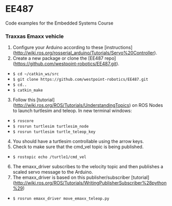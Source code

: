 # EE487
Code examples for the Embedded Systems Course

### Traxxas Emaxx vehicle
1. Configure your Arduino according to these [instructions] (http://wiki.ros.org/rosserial_arduino/Tutorials/Servo%20Controller).
2. Create a new package or clone the [EE487 repo] (https://github.com/westpoint-robotics/EE487.git).
  - `$ cd ~/catkin_ws/src`
  - `$ git clone https://github.com/westpoint-robotics/EE487.git`
  - `$ cd..`
  - `$ catkin_make`
3. Follow this [tutorial] (http://wiki.ros.org/ROS/Tutorials/UnderstandingTopics) on ROS Nodes to launch turtlesim and teleop. In new terminal windows:
  - `$ roscore`
  - `$ rosrun turtlesim turtlesim_node`
  - `$ rosrun turtlesim turtle_teleop_key`
4. You should have a turtlesim controllable using the arrow keys.  
5. Check to make sure that the cmd_vel topic is being published.
  - `$ rostopic echo /turtle1/cmd_vel` 
6. The emaxx_driver subscribes to the velocity topic and then publishes a scaled servo message to the Arduino.
7. The emaxx_driver is based on this publisher/subscriber [tutorial] (http://wiki.ros.org/ROS/Tutorials/WritingPublisherSubscriber%28python%29)
  - `$ rosrun emaxx_driver move_emaxx_teleop.py`
